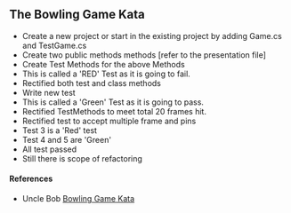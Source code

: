 ## The Bowling Game Kata
* Create a new project or start in the existing project by adding Game.cs and TestGame.cs
* Create two public methods methods [refer to the presentation file]
* Create Test Methods for the above Methods
* This is called a 'RED' Test as it is going to fail.
* Rectified both test and class methods
* Write new test
* This is called a 'Green' Test as it is going to pass.
* Rectified TestMethods to meet total 20 frames hit.
* Rectified test to accept multiple frame and pins
* Test 3 is a 'Red' test
* Test 4 and 5 are 'Green'
* All test passed
* Still there is scope of refactoring

#### References

* Uncle Bob [Bowling Game Kata](http://butunclebob.com/ArticleS.UncleBob.TheBowlingGameKata)